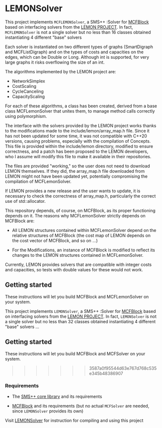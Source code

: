 # LEMONSolver
This project implements `MCFLEMONSolver`, a SMS++ :Solver
for [MCFBlock](https://gitlab.com/smspp/mcfblock) based
on interfacing solvers from the
[LEMON PROJECT](https://lemon.cs.elte.hu/trac/lemon).
In fact, `MCFLEMONSolver` is not a single solver but no less
than 16 classes obtained instantiating 4 different "base"
solvers

Each solver is instantiated on two different types of graphs (SmartDigraph and MCFListDigraph) and on the types of costs and capacities on the edges, which can be Double or Long. Although int is supported, for very large graphs it risks overflowing the size of an int.

The algorithms implemented by the LEMON project are:

- NetworkSimplex
- CostScaling
- CycleCanceling
- CapacityScaling

For each of these algorithms, a class has been created, derived from a base class MCFLemonSolver that unites them, to manage method calls correctly using polymorphism.

The interface with the solvers provided by the LEMON project works thanks to the modifications made to the include/lemon/array_map.h file. Since it has not been updated for some time, it was not compatible with C++20 versions, causing problems, especially with the compilation of Concepts. This file is provided within the include/lemon directory, modified to ensure correctness, and a patch has been proposed to the LEMON developers, who I assume will modify this file to make it available in their repositories.

The files are provided "working," so the user does not need to download LEMON themselves. If they did, the array_map.h file downloaded from LEMON might not have been updated yet, potentially compromising the compilation of MCFLemonSolver.

If LEMON provides a new release and the user wants to update, it is necessary to check the correctness of array_map.h, particularly the correct use of std::allocator.

This repository depends, of course, on MCFBlock, as its proper functioning depends on it. The reasons why MCFLemonSolver strictly depends on MCFBlock are:

- All LEMON structures contained within MCFLemonSolver depend on the relative structures of MCFBlock (the cost map of LEMON depends on the cost vector of MCFBlock, and so on ...)

- For the Modifications, an instance of MCFBlock is modified to reflect its changes to the LEMON structures contained in MCFLemonSolver.

Currently, LEMON provides solvers that are compatible with integer costs and capacities, so tests with double values for these would not work.


## Getting started

These instructions will let you build MCFBlock and MCFLemonSolver on your system.


This project implements `LEMONSolver`, a SMS++ :Solver
for [MCFBlock](https://gitlab.com/smspp/mcfblock) based
on interfacing solvers from the
[LEMON PROJECT](https://lemon.cs.elte.hu/trac/lemon).
In fact, `LEMONSolver` is not a single solver but no less
than 32 classes obtained instantiating 4 different "base"
solvers ...



## Getting started

These instructions will let you build MCFBlock and MCFSolver on your system.


>>>>>>> 3587a0f95544d63e767d768c535e345b48386907
### Requirements

- The [SMS++ core library](https://gitlab.com/smspp/smspp) and
  its requirements

- [MCFBlock](https://gitlab.com/smspp/mcfblock) and its
  requirements (but no actual `MCFSolver` are needed, since
  `LEMONSolver` provides its own)

Visit [LEMONSolver](https://gitlab.com/smspp/lemonsolver) for instruction for compiling and using this project
